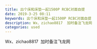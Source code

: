 ```yaml
---
title: 出个床和床垫一起1500P RCBC对面自提
date: 2019-3-25 08:11
keywords: 出个床和床垫一起1500P RCBC对面自提
description: Wx、zichao8817  加时备注飞龙网
categories: used
---
```

<td class="t_f" id="postmessage_3300179">

Wx、zichao8817  加时备注飞龙网<br/>
<img alt="" border="0" class="zoom" data-cf-modified-ae3c8b15cb358c33b8ea992f-="" file="http://www.flw.ph/data/appbyme/upload/image/201903/25/IPN86B43zVms.jpg" id="aimg_ibWwU" lazyloadthumb="1" onclick="" onmouseover="" src="http://www.flw.ph/data/appbyme/upload/image/201903/25/IPN86B43zVms.jpg"/><br/>
<br/>
</td>
